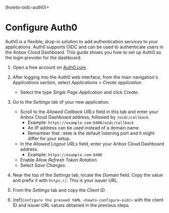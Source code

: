 (howto-oidc-auth0)=
# Configure Auth0

Auth0 is a flexible, drop-in solution to add authentication services to your applications. Auth0 supports OIDC and can be used to authenticate users in the Anbox Cloud Dashboard. This guide shows you how to set up Auth0 as the login provider for the dashboard.

1. Open a free account on [Auth0.com](https://auth0.com/).

1. After logging into the Auth0 web interface, from the main navigation's *Applications* section, select *Applications > Create application*.
    - Select the type *Single Page Application* and click *Create*.

1. Go to the *Settings* tab of your new application.
    - Scroll to the *Allowed Callback URLs* field in this tab and enter your Anbox Cloud Dashboard address, followed by `/oidc/callback`.
       - Example: `https://example.com:8406/oidc/callback`
       - An IP address can be used instead of a domain name.
       - Remember that `:8406` is the default listening port and it might differ for your setup.
    - In the *Allowed Logout URLs* field, enter your Anbox Cloud Dashboard address.
       - Example: `https://example.com:8406`
    - Enable *Allow Refresh Token Rotation*.
    - Select *Save Changes*.

1. Near the top of the *Settings* tab, locate the *Domain* field. Copy the value and prefix it with `https://`. This is your issuer URL.

1. From the *Settings* tab and copy the *Client ID*.

1. {ref}`Configure the preseed YAML <howto-configure-oidc>` with the client ID and issuer URL values obtained in the previous steps.
